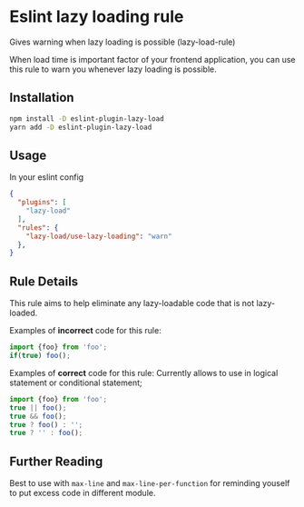 # Eslint lazy loading rule

Gives warning when lazy loading is possible (lazy-load-rule)

When load time is important factor of your frontend application,
you can use this rule to warn you whenever lazy loading is possible.

## Installation

```sh
npm install -D eslint-plugin-lazy-load
yarn add -D eslint-plugin-lazy-load
```

## Usage

In your eslint config

```json
{
  "plugins": [
    "lazy-load"
  ],
  "rules": {
    "lazy-load/use-lazy-loading": "warn"
  },
}
```

## Rule Details

This rule aims to help eliminate any lazy-loadable code that is not lazy-loaded.

Examples of **incorrect** code for this rule:

```js
import {foo} from 'foo';
if(true) foo();
```

Examples of **correct** code for this rule:
Currently allows to use in logical statement or conditional statement;

```js
import {foo} from 'foo';
true || foo();
true && foo();
true ? foo() : '';
true ? '' : foo();
```

## Further Reading

Best to use with `max-line` and `max-line-per-function` for reminding youself to put excess code in different module.
